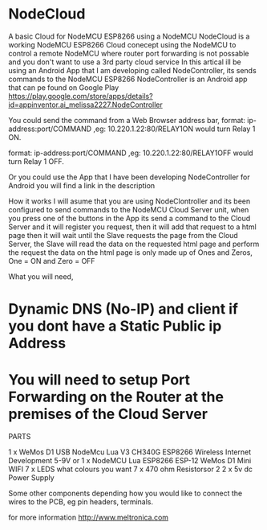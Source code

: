 # NodeCloud
A basic Cloud for NodeMCU ESP8266 using a NodeMCU
NodeCloud is a working NodeMCU ESP8266 Cloud conecept using the NodeMCU to control a remote NodeMCU
where router port forwarding is not possable and you don't want to use a 3rd party cloud service
In this artical ill be using an Android App that I am developing
called NodeController, its sends commands to the NodeMCU ESP8266
NodeController is an Android app that can pe found on Google Play
https://play.google.com/store/apps/details?id=appinventor.ai_melissa2227.NodeController

You could send the command from a Web Browser address bar,
format: ip-address:port/COMMAND   ,eg:  10.220.1.22:80/RELAY1ON
would turn Relay 1 ON.

format: ip-address:port/COMMAND   ,eg:  10.220.1.22:80/RELAY1OFF
would turn Relay 1 OFF.

Or you could use the App that I have been developing
NodeController for Android you will find a link in the description

How it works
I will asume that you are using NodeClontroller and its been configured to send commands to the NodeMCU Cloud Server unit,
when you press one of the buttons in the App its send a command to the Cloud Server and it will register you request,
then it will add that request to a html page then it will wait until the Slave requests the page from the Cloud Server,
the Slave will read the data on the requested html page and perform the request
the data on the html page is only made up of Ones and Zeros,
One = ON and Zero = OFF

 What you will need,
 # Dynamic DNS (No-IP) and client if you dont have a Static Public ip Address
# You will need to setup Port Forwarding on the Router at the premises of the Cloud Server


PARTS

1 x WeMos D1 USB NodeMcu Lua V3 CH340G ESP8266 Wireless Internet Development 5-9V
or
1 x NodeMCU Lua ESP8266 ESP-12 WeMos D1 Mini WIFI
7 x LEDS what colours you want
7 x 470 ohm Resistorsor 2
2 x 5v dc Power Supply

Some other components depending how you would like to connect the wires to the PCB, eg pin headers, terminals.

for more information
http://www.meltronica.com
